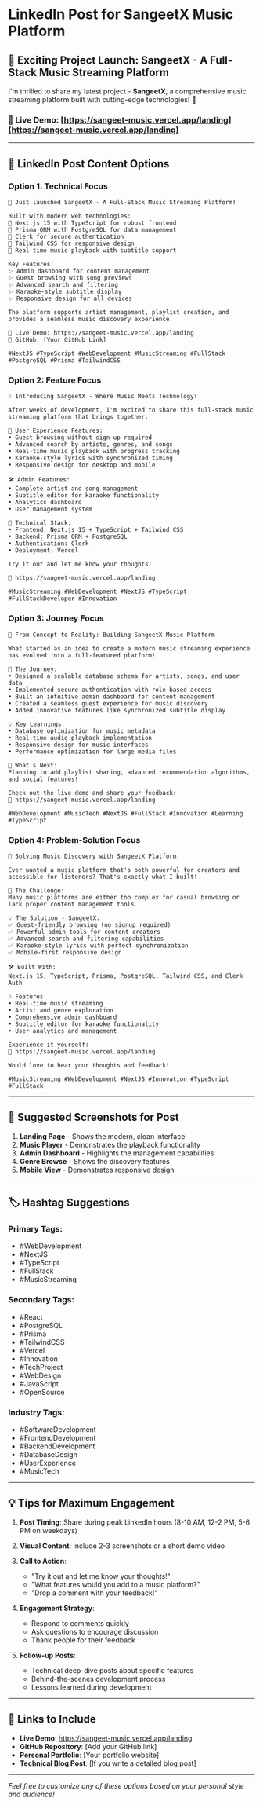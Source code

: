 # LinkedIn Post for SangeetX Music Platform

## 🎵 Exciting Project Launch: SangeetX - A Full-Stack Music Streaming Platform

I'm thrilled to share my latest project - **SangeetX**, a comprehensive music streaming platform built with cutting-edge technologies! 🚀

### 🔗 Live Demo: [https://sangeet-music.vercel.app/landing](https://sangeet-music.vercel.app/landing)

---

## 📝 LinkedIn Post Content Options

### Option 1: Technical Focus

```
🎵 Just launched SangeetX - A Full-Stack Music Streaming Platform!

Built with modern web technologies:
🔹 Next.js 15 with TypeScript for robust frontend
🔹 Prisma ORM with PostgreSQL for data management
🔹 Clerk for secure authentication
🔹 Tailwind CSS for responsive design
🔹 Real-time music playback with subtitle support

Key Features:
✨ Admin dashboard for content management
✨ Guest browsing with song previews
✨ Advanced search and filtering
✨ Karaoke-style subtitle display
✨ Responsive design for all devices

The platform supports artist management, playlist creation, and provides a seamless music discovery experience.

🔗 Live Demo: https://sangeet-music.vercel.app/landing
🔗 GitHub: [Your GitHub Link]

#NextJS #TypeScript #WebDevelopment #MusicStreaming #FullStack #PostgreSQL #Prisma #TailwindCSS
```

### Option 2: Feature Focus

```
🎶 Introducing SangeetX - Where Music Meets Technology!

After weeks of development, I'm excited to share this full-stack music streaming platform that brings together:

🎯 User Experience Features:
• Guest browsing without sign-up required
• Advanced search by artists, genres, and songs
• Real-time music playback with progress tracking
• Karaoke-style lyrics with synchronized timing
• Responsive design for desktop and mobile

🛠️ Admin Features:
• Complete artist and song management
• Subtitle editor for karaoke functionality
• Analytics dashboard
• User management system

🔧 Technical Stack:
• Frontend: Next.js 15 + TypeScript + Tailwind CSS
• Backend: Prisma ORM + PostgreSQL
• Authentication: Clerk
• Deployment: Vercel

Try it out and let me know your thoughts!

🔗 https://sangeet-music.vercel.app/landing

#MusicStreaming #WebDevelopment #NextJS #TypeScript #FullStackDeveloper #Innovation
```

### Option 3: Journey Focus

```
🎵 From Concept to Reality: Building SangeetX Music Platform

What started as an idea to create a modern music streaming experience has evolved into a full-featured platform!

🚀 The Journey:
• Designed a scalable database schema for artists, songs, and user data
• Implemented secure authentication with role-based access
• Built an intuitive admin dashboard for content management
• Created a seamless guest experience for music discovery
• Added innovative features like synchronized subtitle display

💡 Key Learnings:
• Database optimization for music metadata
• Real-time audio playback implementation
• Responsive design for music interfaces
• Performance optimization for large media files

🎯 What's Next:
Planning to add playlist sharing, advanced recommendation algorithms, and social features!

Check out the live demo and share your feedback:
🔗 https://sangeet-music.vercel.app/landing

#WebDevelopment #MusicTech #NextJS #FullStack #Innovation #Learning #TypeScript
```

### Option 4: Problem-Solution Focus

```
🎵 Solving Music Discovery with SangeetX Platform

Ever wanted a music platform that's both powerful for creators and accessible for listeners? That's exactly what I built!

🎯 The Challenge:
Many music platforms are either too complex for casual browsing or lack proper content management tools.

💡 The Solution - SangeetX:
✅ Guest-friendly browsing (no signup required)
✅ Powerful admin tools for content creators
✅ Advanced search and filtering capabilities
✅ Karaoke-style lyrics with perfect synchronization
✅ Mobile-first responsive design

🛠️ Built With:
Next.js 15, TypeScript, Prisma, PostgreSQL, Tailwind CSS, and Clerk Auth

🎶 Features:
• Real-time music streaming
• Artist and genre exploration
• Comprehensive admin dashboard
• Subtitle editor for karaoke functionality
• User analytics and management

Experience it yourself:
🔗 https://sangeet-music.vercel.app/landing

Would love to hear your thoughts and feedback!

#MusicStreaming #WebDevelopment #NextJS #Innovation #TypeScript #FullStack
```

---

## 📸 Suggested Screenshots for Post

1. **Landing Page** - Shows the modern, clean interface
2. **Music Player** - Demonstrates the playback functionality
3. **Admin Dashboard** - Highlights the management capabilities
4. **Genre Browse** - Shows the discovery features
5. **Mobile View** - Demonstrates responsive design

---

## 🏷️ Hashtag Suggestions

### Primary Tags:

- #WebDevelopment
- #NextJS
- #TypeScript
- #FullStack
- #MusicStreaming

### Secondary Tags:

- #React
- #PostgreSQL
- #Prisma
- #TailwindCSS
- #Vercel
- #Innovation
- #TechProject
- #WebDesign
- #JavaScript
- #OpenSource

### Industry Tags:

- #SoftwareDevelopment
- #FrontendDevelopment
- #BackendDevelopment
- #DatabaseDesign
- #UserExperience
- #MusicTech

---

## 💡 Tips for Maximum Engagement

1. **Post Timing**: Share during peak LinkedIn hours (8-10 AM, 12-2 PM, 5-6 PM on weekdays)

2. **Visual Content**: Include 2-3 screenshots or a short demo video

3. **Call to Action**:

   - "Try it out and let me know your thoughts!"
   - "What features would you add to a music platform?"
   - "Drop a comment with your feedback!"

4. **Engagement Strategy**:

   - Respond to comments quickly
   - Ask questions to encourage discussion
   - Thank people for their feedback

5. **Follow-up Posts**:
   - Technical deep-dive posts about specific features
   - Behind-the-scenes development process
   - Lessons learned during development

---

## 🔗 Links to Include

- **Live Demo**: https://sangeet-music.vercel.app/landing
- **GitHub Repository**: [Add your GitHub link]
- **Personal Portfolio**: [Your portfolio website]
- **Technical Blog Post**: [If you write a detailed blog post]

---

_Feel free to customize any of these options based on your personal style and audience!_
